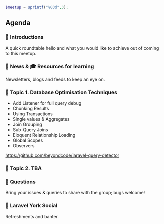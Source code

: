 ```php

$meetup = sprintf("%03d",3);

```


## Agenda 

### 🖖 Introductions

A quick roundtable hello and what you would like to achieve out of coming to this meetup.

### 📢 News & 🎓 Resources for learning

Newsletters, blogs and feeds to keep an eye on.


### 🚀 Topic 1. Database Optimisation Techniques

- Add Listener for full query debug
- Chunking Results
- Using Transactions
- Single values & Aggregates
- Join Grouping
- Sub-Query Joins
- Eloquent Relationship Loading
- Global Scopes
- Observers

https://github.com/beyondcode/laravel-query-detector


### 🚀 Topic 2. TBA


### 🙋 Questions

Bring your issues & queries to share with the group; bugs welcome!

### 🍻 Laravel York Social 

Refreshments and banter. 
